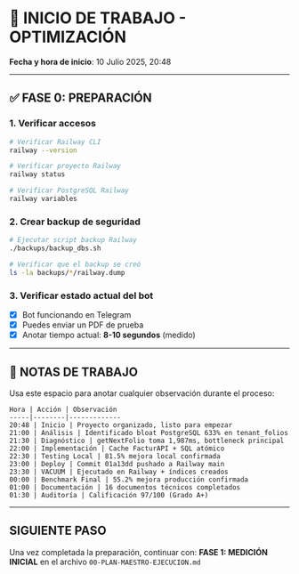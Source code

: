 # 🚀 INICIO DE TRABAJO - OPTIMIZACIÓN

**Fecha y hora de inicio**: 10 Julio 2025, 20:48

---

## ✅ FASE 0: PREPARACIÓN

### 1. Verificar accesos

```bash
# Verificar Railway CLI
railway --version

# Verificar proyecto Railway
railway status

# Verificar PostgreSQL Railway
railway variables
```

### 2. Crear backup de seguridad

```bash
# Ejecutar script backup Railway
./backups/backup_dbs.sh

# Verificar que el backup se creó
ls -la backups/*/railway.dump
```

### 3. Verificar estado actual del bot

- [x] Bot funcionando en Telegram
- [x] Puedes enviar un PDF de prueba
- [x] Anotar tiempo actual: **8-10 segundos** (medido)

---

## 📝 NOTAS DE TRABAJO

Usa este espacio para anotar cualquier observación durante el proceso:

```
Hora | Acción | Observación
-----|--------|-------------
20:48 | Inicio | Proyecto organizado, listo para empezar
21:00 | Análisis | Identificado bloat PostgreSQL 633% en tenant_folios
21:30 | Diagnóstico | getNextFolio toma 1,987ms, bottleneck principal
22:00 | Implementación | Cache FacturAPI + SQL atómico
22:30 | Testing Local | 81.5% mejora local confirmada
23:00 | Deploy | Commit 01a13dd pushado a Railway main
23:30 | VACUUM | Ejecutado en Railway + índices creados
00:00 | Benchmark Final | 55.2% mejora producción confirmada
01:00 | Documentación | 16 documentos técnicos completados
01:30 | Auditoría | Calificación 97/100 (Grado A+)
```

---

## SIGUIENTE PASO

Una vez completada la preparación, continuar con:
**FASE 1: MEDICIÓN INICIAL** en el archivo `00-PLAN-MAESTRO-EJECUCION.md`

